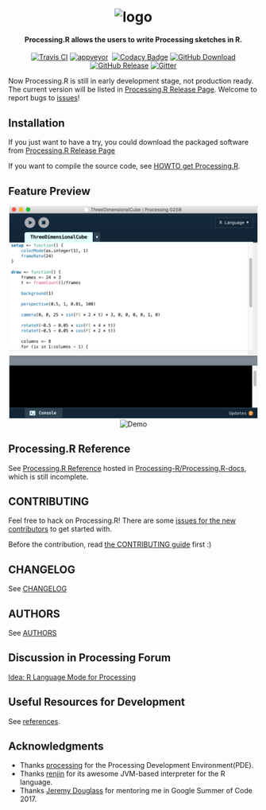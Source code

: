 <h1 align="center">
    <img src="./raw-docs/img/logo/logo.png" alt="logo" width="200">
  <br>
</h1>

<h4 align="center">Processing.R allows the users to write Processing sketches in R.</h4>

<p align="center">
    <a href="https://travis-ci.org/gaocegege/Processing.R"><img src="https://travis-ci.org/gaocegege/Processing.R.svg?branch=master" alt="Travis CI"></a>
    <a href="https://ci.appveyor.com/project/gaocegege/processing-r/branch/master"><img src="https://ci.appveyor.com/api/projects/status/9lq6psaw9c18ins8/branch/master?svg=true" alt="appveyor"></a>
    <a href="https://quay.io/repository/gaocegege/processing.r"><img src="https://img.shields.io/badge/docker-deprecated-yellowgreen.svg" alt=""></a>
    <!--<a href="https://quay.io/repository/gaocegege/processing.r"><img src="https://quay.io/repository/gaocegege/processing.r/status" alt="Docker Repository on Quay" title="Docker Repository on Quay"></a>-->
    <a href="https://www.codacy.com/app/gaocegege/Processing-R?utm_source=github.com&amp;utm_medium=referral&amp;utm_content=gaocegege/Processing.R&amp;utm_campaign=Badge_Grade"><img src="https://api.codacy.com/project/badge/Grade/33ebc49f6f764fffb7ea7bf617edf902" alt="Codacy Badge"></a>
    <!--<a href="https://www.codacy.com/app/gaocegege/Processing-R?utm_source=github.com&amp;utm_medium=referral&amp;utm_content=gaocegege/Processing.R&amp;utm_campaign=Badge_Coverage"><img src="https://api.codacy.com/project/badge/Coverage/33ebc49f6f764fffb7ea7bf617edf902" alt="Codacy Badge"></a>-->
    <a href="https://github.com/gaocegege/Processing.R/releases"><img src="https://img.shields.io/github/downloads/gaocegege/Processing.R/total.svg" alt="GitHub Download"></a>
    <a href="https://github.com/gaocegege/Processing.R/releases"><img src="https://img.shields.io/github/release/gaocegege/Processing.R.svg" alt="GitHub Release"></a>
    <a href="https://gitter.im/gaocegege/Processing.R?utm_source=badge&amp;utm_medium=badge&amp;utm_campaign=pr-badge"><img src="https://badges.gitter.im/gaocegege/Processing.R.svg" alt="Gitter"></a>
</p>

Now Processing.R is still in early development stage, not production ready. The current version will be listed in [Processing.R Release Page](https://github.com/gaocegege/Processing.R/releases). Welcome to report bugs to [issues](https://github.com/gaocegege/Processing.R/issues)!

## Installation

If you just want to have a try, you could download the packaged software from [Processing.R Release Page](https://github.com/gaocegege/Processing.R/releases)

If you want to compile the source code, see [HOWTO get Processing.R](./raw-docs/howto.md).

## Feature Preview

<div align="center">
	<img src="./raw-docs/img/editor.png" alt="Editor" width="500">
</div>

<div align="center">
	<img src="./raw-docs/img/demo.gif" alt="Demo" width="300">
</div>

## Processing.R Reference

See [Processing.R Reference](https://processing-r.github.io/Processing.R-docs/) hosted in [Processing-R/Processing.R-docs](https://github.com/Processing-R/Processing.R-docs), which is still incomplete.

## CONTRIBUTING

Feel free to hack on Processing.R! There are some [issues for the new contributors](https://github.com/gaocegege/Processing.R/issues?q=is%3Aissue+is%3Aopen+label%3Afor-new-contributors) to get started with.

Before the contribution, read [the CONTRIBUTING guide](./CONTRIBUTING.md) first :)

## CHANGELOG

See [CHANGELOG](./CHANGELOG.md)

## AUTHORS

See [AUTHORS](./AUTHORS.md)

## Discussion in Processing Forum

[Idea: R Language Mode for Processing](https://forum.processing.org/two/discussion/21195/gsoc-2017-r-language-mode-for-processing)

## Useful Resources for Development

See [references](./raw-docs/references.md).

## Acknowledgments

* Thanks [processing](https://github.com/processing/processing) for the Processing Development Environment(PDE).
* Thanks [renjin](https://github.com/bedatadriven/renjin) for its awesome JVM-based interpreter for the R language.
* Thanks [Jeremy Douglass](https://github.com/jeremydouglass) for mentoring me in Google Summer of Code 2017.
